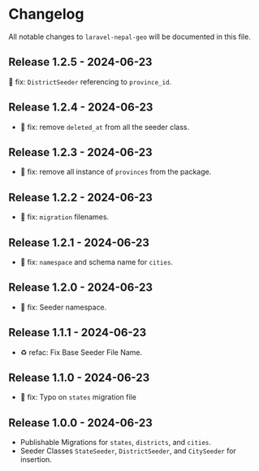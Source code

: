 # Changelog

All notable changes to `laravel-nepal-geo` will be documented in this file.

## Release 1.2.5 - 2024-06-23

:hammer: fix: `DistrictSeeder` referencing to `province_id`.

## Release 1.2.4 - 2024-06-23

- :hammer: fix: remove `deleted_at` from all the seeder class.

## Release 1.2.3 - 2024-06-23

- :hammer: fix: remove all instance of `provinces` from the package.

## Release 1.2.2 - 2024-06-23

- :hammer: fix: `migration` filenames.

## Release 1.2.1 - 2024-06-23

- :hammer: fix: `namespace` and schema name for `cities`.

## Release 1.2.0 - 2024-06-23

- :hammer: fix: Seeder namespace.

## Release 1.1.1 - 2024-06-23

- :recycle: refac: Fix Base Seeder File Name.

## Release 1.1.0 - 2024-06-23

- :hammer: fix: Typo on `states` migration file

## Release 1.0.0 - 2024-06-23

- Publishable Migrations for `states`, `districts`, and `cities`.
- Seeder Classes `StateSeeder`, `DistrictSeeder`, and `CitySeeder` for insertion.
